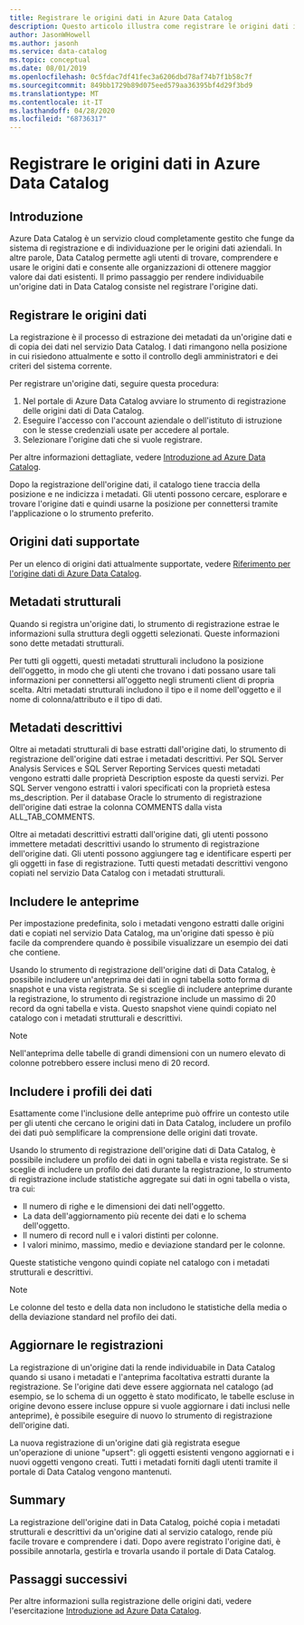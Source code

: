 ```yaml
---
title: Registrare le origini dati in Azure Data Catalog
description: Questo articolo illustra come registrare le origini dati in Azure Data Catalog, inclusi i campi di metadati estratti durante la registrazione.
author: JasonWHowell
ms.author: jasonh
ms.service: data-catalog
ms.topic: conceptual
ms.date: 08/01/2019
ms.openlocfilehash: 0c5fdac7df41fec3a6206dbd78af74b7f1b58c7f
ms.sourcegitcommit: 849bb1729b89d075eed579aa36395bf4d29f3bd9
ms.translationtype: MT
ms.contentlocale: it-IT
ms.lasthandoff: 04/28/2020
ms.locfileid: "68736317"
---
```

# <a name="register-data-sources-in-azure-data-catalog"></a>Registrare le origini dati in Azure Data Catalog
## <a name="introduction"></a>Introduzione
Azure Data Catalog è un servizio cloud completamente gestito che funge da sistema di registrazione e di individuazione per le origini dati aziendali. In altre parole, Data Catalog permette agli utenti di trovare, comprendere e usare le origini dati e consente alle organizzazioni di ottenere maggior valore dai dati esistenti. Il primo passaggio per rendere individuabile un'origine dati in Data Catalog consiste nel registrare l'origine dati.

## <a name="register-data-sources"></a>Registrare le origini dati
La registrazione è il processo di estrazione dei metadati da un'origine dati e di copia dei dati nel servizio Data Catalog. I dati rimangono nella posizione in cui risiedono attualmente e sotto il controllo degli amministratori e dei criteri del sistema corrente.

Per registrare un'origine dati, seguire questa procedura:
1. Nel portale di Azure Data Catalog avviare lo strumento di registrazione delle origini dati di Data Catalog. 
2. Eseguire l'accesso con l'account aziendale o dell'istituto di istruzione con le stesse credenziali usate per accedere al portale.
3. Selezionare l'origine dati che si vuole registrare.

Per altre informazioni dettagliate, vedere [Introduzione ad Azure Data Catalog](data-catalog-get-started.md).

Dopo la registrazione dell'origine dati, il catalogo tiene traccia della posizione e ne indicizza i metadati. Gli utenti possono cercare, esplorare e trovare l'origine dati e quindi usarne la posizione per connettersi tramite l'applicazione o lo strumento preferito.

## <a name="supported-data-sources"></a>Origini dati supportate
Per un elenco di origini dati attualmente supportate, vedere [Riferimento per l'origine dati di Azure Data Catalog](data-catalog-dsr.md).

## <a name="structural-metadata"></a>Metadati strutturali
Quando si registra un'origine dati, lo strumento di registrazione estrae le informazioni sulla struttura degli oggetti selezionati. Queste informazioni sono dette metadati strutturali.

Per tutti gli oggetti, questi metadati strutturali includono la posizione dell'oggetto, in modo che gli utenti che trovano i dati possano usare tali informazioni per connettersi all'oggetto negli strumenti client di propria scelta. Altri metadati strutturali includono il tipo e il nome dell'oggetto e il nome di colonna/attributo e il tipo di dati.

## <a name="descriptive-metadata"></a>Metadati descrittivi
Oltre ai metadati strutturali di base estratti dall'origine dati, lo strumento di registrazione dell'origine dati estrae i metadati descrittivi. Per SQL Server Analysis Services e SQL Server Reporting Services questi metadati vengono estratti dalle proprietà Description esposte da questi servizi. Per SQL Server vengono estratti i valori specificati con la proprietà estesa ms\_description. Per il database Oracle lo strumento di registrazione dell'origine dati estrae la colonna COMMENTS dalla vista ALL\_TAB\_COMMENTS.

Oltre ai metadati descrittivi estratti dall'origine dati, gli utenti possono immettere metadati descrittivi usando lo strumento di registrazione dell'origine dati. Gli utenti possono aggiungere tag e identificare esperti per gli oggetti in fase di registrazione. Tutti questi metadati descrittivi vengono copiati nel servizio Data Catalog con i metadati strutturali.

## <a name="include-previews"></a>Includere le anteprime
Per impostazione predefinita, solo i metadati vengono estratti dalle origini dati e copiati nel servizio Data Catalog, ma un'origine dati spesso è più facile da comprendere quando è possibile visualizzare un esempio dei dati che contiene.

Usando lo strumento di registrazione dell'origine dati di Data Catalog, è possibile includere un'anteprima dei dati in ogni tabella sotto forma di snapshot e una vista registrata. Se si sceglie di includere anteprime durante la registrazione, lo strumento di registrazione include un massimo di 20 record da ogni tabella e vista. Questo snapshot viene quindi copiato nel catalogo con i metadati strutturali e descrittivi.

> [!NOTE]
> Nell'anteprima delle tabelle di grandi dimensioni con un numero elevato di colonne potrebbero essere inclusi meno di 20 record.
>
>

## <a name="include-data-profiles"></a>Includere i profili dei dati
Esattamente come l'inclusione delle anteprime può offrire un contesto utile per gli utenti che cercano le origini dati in Data Catalog, includere un profilo dei dati può semplificare la comprensione delle origini dati trovate.

Usando lo strumento di registrazione dell'origine dati di Data Catalog, è possibile includere un profilo dei dati in ogni tabella e vista registrate. Se si sceglie di includere un profilo dei dati durante la registrazione, lo strumento di registrazione include statistiche aggregate sui dati in ogni tabella o vista, tra cui:

* Il numero di righe e le dimensioni dei dati nell'oggetto.
* La data dell'aggiornamento più recente dei dati e lo schema dell'oggetto.
* Il numero di record null e i valori distinti per colonne.
* I valori minimo, massimo, medio e deviazione standard per le colonne.

Queste statistiche vengono quindi copiate nel catalogo con i metadati strutturali e descrittivi.

> [!NOTE]
> Le colonne del testo e della data non includono le statistiche della media o della deviazione standard nel profilo dei dati.
>
>

## <a name="update-registrations"></a>Aggiornare le registrazioni
La registrazione di un'origine dati la rende individuabile in Data Catalog quando si usano i metadati e l'anteprima facoltativa estratti durante la registrazione. Se l'origine dati deve essere aggiornata nel catalogo (ad esempio, se lo schema di un oggetto è stato modificato, le tabelle escluse in origine devono essere incluse oppure si vuole aggiornare i dati inclusi nelle anteprime), è possibile eseguire di nuovo lo strumento di registrazione dell'origine dati.

La nuova registrazione di un'origine dati già registrata esegue un'operazione di unione "upsert": gli oggetti esistenti vengono aggiornati e i nuovi oggetti vengono creati. Tutti i metadati forniti dagli utenti tramite il portale di Data Catalog vengono mantenuti.

## <a name="summary"></a>Summary
La registrazione dell'origine dati in Data Catalog, poiché copia i metadati strutturali e descrittivi da un'origine dati al servizio catalogo, rende più facile trovare e comprendere i dati. Dopo avere registrato l'origine dati, è possibile annotarla, gestirla e trovarla usando il portale di Data Catalog.

## <a name="next-steps"></a>Passaggi successivi
Per altre informazioni sulla registrazione delle origini dati, vedere l'esercitazione [Introduzione ad Azure Data Catalog](data-catalog-get-started.md).
